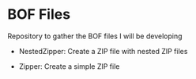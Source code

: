 # BOF Files

Repository to gather the BOF files I will be developing

- NestedZipper: Create a ZIP file with nested ZIP files

- Zipper: Create a simple ZIP file